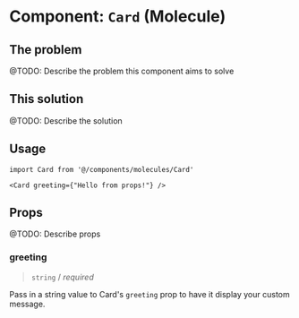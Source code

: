 # Component: `Card` (Molecule)

## The problem

@TODO: Describe the problem this component aims to solve

## This solution

@TODO: Describe the solution

## Usage

```tsx
import Card from '@/components/molecules/Card'

<Card greeting={"Hello from props!"} />
```

## Props

@TODO: Describe props

### greeting

> `string` / _required_

Pass in a string value to Card's `greeting` prop to have it display your custom message.
